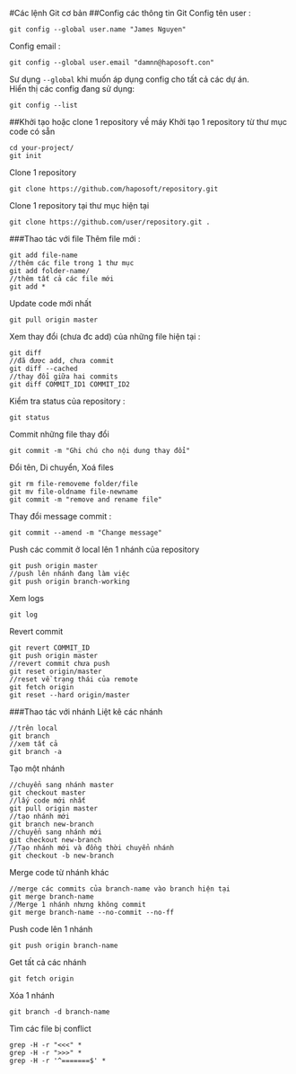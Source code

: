 #Các lệnh Git cơ bản
##Config các thông tin Git
Config tên user :  
```
git config --global user.name "James Nguyen"
```  
Config email :  
```
git config --global user.email "damnn@haposoft.con"
```  
Sư dụng `--global` khi muốn áp dụng config cho tất cả các dự án.  
Hiển thị các config đang sử dụng:  
```
git config --list
```  
##Khởi tạo hoặc clone 1 repository về máy
Khởi tạo 1 repository từ thư mục code có sẵn
```
cd your-project/
git init
```
Clone 1 repository
```
git clone https://github.com/haposoft/repository.git
```
Clone 1 repository tại thư mục hiện tại
```
git clone https://github.com/user/repository.git .
```
###Thao tác với file
Thêm file mới :
```
git add file-name  
//thêm các file trong 1 thư mục
git add folder-name/
//thêm tất cả các file mới
git add * 

```
Update code mới nhất
```
git pull origin master
```
Xem thay đổi (chưa đc add) của những file hiện tại : 
```
git diff
//đã được add, chưa commit
git diff --cached
//thay đổi giữa hai commits
git diff COMMIT_ID1 COMMIT_ID2
```
Kiểm tra status của repository : 
```
git status
```
Commit những file thay đổi
```
git commit -m "Ghi chú cho nội dung thay đổi"
```
Đổi tên, Di chuyển, Xoá files
```
git rm file-removeme folder/file
git mv file-oldname file-newname
git commit -m "remove and rename file"
```
Thay đổi message commit :
```
git commit --amend -m "Change message"
```
Push các commit ở local lên 1 nhánh của repository
```
git push origin master
//push lên nhánh đang làm việc
git push origin branch-working
```
Xem logs 
```
git log
```
Revert commit
```
git revert COMMIT_ID
git push origin master
//revert commit chưa push
git reset origin/master
//reset về trạng thái của remote
git fetch origin
git reset --hard origin/master
```
###Thao tác với nhánh
Liệt kê các nhánh
```
//trên local
git branch
//xem tất cả
git branch -a
```
Tạo một nhánh
```
//chuyển sang nhánh master
git checkout master
//lấy code mới nhất
git pull origin master
//tạo nhánh mới
git branch new-branch
//chuyển sang nhánh mới
git checkout new-branch
//Tạo nhánh mới và đồng thời chuyển nhánh
git checkout -b new-branch
```
Merge code từ nhánh khác
```
//merge các commits của branch-name vào branch hiện tại
git merge branch-name
//Merge 1 nhánh nhưng không commit
git merge branch-name --no-commit --no-ff
```
Push code lên 1 nhánh
```
git push origin branch-name
```
Get tất cả các nhánh
```
git fetch origin
```
Xóa 1 nhánh
```
git branch -d branch-name
```
Tìm các file bị conflict
```
grep -H -r "<<<" *
grep -H -r ">>>" *
grep -H -r '^=======$' *
```